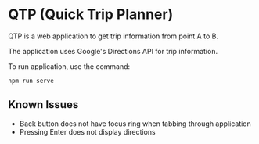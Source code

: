 # QTP (Quick Trip Planner) #

QTP is a web application to get trip information from point A to B.

The application uses Google's Directions API for trip information.

To run application, use the command:

```
npm run serve
```

## Known Issues ##

- Back button does not have focus ring when tabbing through application
- Pressing Enter does not display directions
